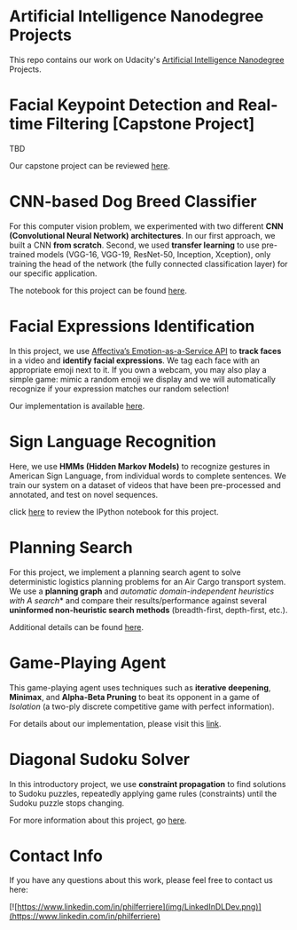 Artificial Intelligence Nanodegree Projects
===========================================

This repo contains our work on Udacity's [Artificial Intelligence Nanodegree](https://www.udacity.com/course/artificial-intelligence-nanodegree--nd889) Projects.

# Facial Keypoint Detection and Real-time Filtering [Capstone Project]
TBD

Our capstone project can be reviewed [here](./cv-facialkeypoints/README.md).

# CNN-based Dog Breed Classifier
For this computer vision problem, we experimented with two different **CNN (Convolutional Neural Network) architectures**. In our first approach, we built a CNN **from scratch**. Second, we used **transfer learning** to use pre-trained models (VGG-16, VGG-19, ResNet-50, Inception, Xception), only training the head of the network (the fully connected classification layer) for our specific application.

The notebook for this project can be found [here](./dog-project/dog_app.ipynb).

# Facial Expressions Identification

In this project, we use [Affectiva’s Emotion-as-a-Service API](https://developer.affectiva.com) to **track faces** in a video and **identify facial expressions**. We tag each face with an appropriate emoji next to it. If you own a webcam, you may also play a simple game: mimic a random emoji we display and we will automatically recognize if your expression matches our random selection!

Our implementation is available [here](./cv-mimic/README.md).

# Sign Language Recognition

Here, we use **HMMs (Hidden Markov Models)** to recognize gestures in American Sign Language, from individual words to complete sentences. We train our system on a dataset of videos that have been pre-processed and annotated, and test on novel sequences.

click [here](./recognizer/asl_recognizer.ipynb) to review the IPython notebook for this project.

# Planning Search

For this project, we implement a planning search agent to solve deterministic logistics planning problems for an Air Cargo transport system. We use a **planning graph** and **automatic domain-independent heuristics with A* search** and compare their results/performance against several **uninformed non-heuristic search methods** (breadth-first, depth-first, etc.).

Additional details can be found [here](./planning/README.md).

# Game-Playing Agent

This game-playing agent uses techniques such as **iterative deepening**, **Minimax**, and **Alpha-Beta Pruning** to beat its opponent in a game of *Isolation* (a two-ply discrete competitive game with perfect information).

For details about our implementation, please visit this [link](./isolation/README.md).

# Diagonal Sudoku Solver

In this introductory project, we use **constraint propagation** to find solutions to Sudoku puzzles, repeatedly applying game rules (constraints) until the Sudoku puzzle stops changing.

For more information about this project, go [here](./sudoku/README.md).

# Contact Info

If you have any questions about this work, please feel free to contact us here:

[![https://www.linkedin.com/in/philferriere](img/LinkedInDLDev.png)](https://www.linkedin.com/in/philferriere)

